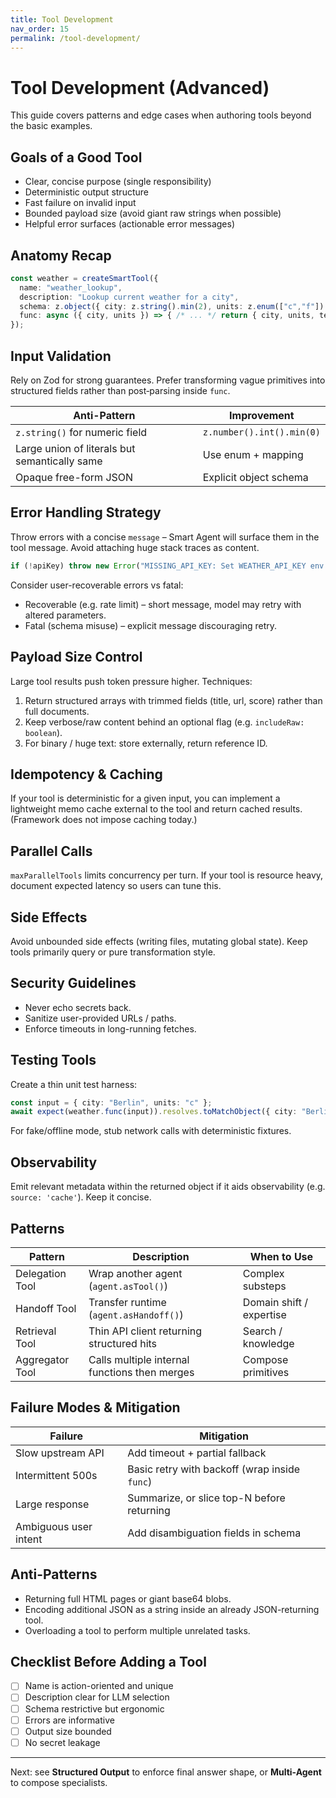 ```yaml
---
title: Tool Development
nav_order: 15
permalink: /tool-development/
---
```


# Tool Development (Advanced)

This guide covers patterns and edge cases when authoring tools beyond the basic examples.

## Goals of a Good Tool
- Clear, concise purpose (single responsibility)
- Deterministic output structure
- Fast failure on invalid input
- Bounded payload size (avoid giant raw strings when possible)
- Helpful error surfaces (actionable error messages)

## Anatomy Recap
```ts
const weather = createSmartTool({
  name: "weather_lookup",
  description: "Lookup current weather for a city",
  schema: z.object({ city: z.string().min(2), units: z.enum(["c","f"]).default("c") }),
  func: async ({ city, units }) => { /* ... */ return { city, units, temp: 21 }; }
});
```

## Input Validation
Rely on Zod for strong guarantees. Prefer transforming vague primitives into structured fields rather than post‑parsing inside `func`.

| Anti-Pattern | Improvement |
|--------------|------------|
| `z.string()` for numeric field | `z.number().int().min(0)` |
| Large union of literals but semantically same | Use enum + mapping |
| Opaque free-form JSON | Explicit object schema |

## Error Handling Strategy
Throw errors with a concise `message` – Smart Agent will surface them in the tool message. Avoid attaching huge stack traces as content.

```ts
if (!apiKey) throw new Error("MISSING_API_KEY: Set WEATHER_API_KEY env var");
```

Consider user-recoverable errors vs fatal:
- Recoverable (e.g. rate limit) – short message, model may retry with altered parameters.
- Fatal (schema misuse) – explicit message discouraging retry.

## Payload Size Control
Large tool results push token pressure higher. Techniques:
1. Return structured arrays with trimmed fields (title, url, score) rather than full documents.
2. Keep verbose/raw content behind an optional flag (e.g. `includeRaw: boolean`).
3. For binary / huge text: store externally, return reference ID.

## Idempotency & Caching
If your tool is deterministic for a given input, you can implement a lightweight memo cache external to the tool and return cached results. (Framework does not impose caching today.)

## Parallel Calls
`maxParallelTools` limits concurrency per turn. If your tool is resource heavy, document expected latency so users can tune this.

## Side Effects
Avoid unbounded side effects (writing files, mutating global state). Keep tools primarily query or pure transformation style.

## Security Guidelines
- Never echo secrets back.
- Sanitize user-provided URLs / paths.
- Enforce timeouts in long-running fetches.

## Testing Tools
Create a thin unit test harness:
```ts
const input = { city: "Berlin", units: "c" };
await expect(weather.func(input)).resolves.toMatchObject({ city: "Berlin" });
```
For fake/offline mode, stub network calls with deterministic fixtures.

## Observability
Emit relevant metadata within the returned object if it aids observability (e.g. `source: 'cache'`). Keep it concise.

## Patterns
| Pattern | Description | When to Use |
|---------|-------------|-------------|
| Delegation Tool | Wrap another agent (`agent.asTool()`) | Complex substeps |
| Handoff Tool | Transfer runtime (`agent.asHandoff()`) | Domain shift / expertise |
| Retrieval Tool | Thin API client returning structured hits | Search / knowledge |
| Aggregator Tool | Calls multiple internal functions then merges | Compose primitives |

## Failure Modes & Mitigation
| Failure | Mitigation |
|---------|-----------|
| Slow upstream API | Add timeout + partial fallback |
| Intermittent 500s | Basic retry with backoff (wrap inside `func`) |
| Large response | Summarize, or slice top-N before returning |
| Ambiguous user intent | Add disambiguation fields in schema |

## Anti-Patterns
- Returning full HTML pages or giant base64 blobs.
- Encoding additional JSON as a string inside an already JSON-returning tool.
- Overloading a tool to perform multiple unrelated tasks.

## Checklist Before Adding a Tool
- [ ] Name is action-oriented and unique
- [ ] Description clear for LLM selection
- [ ] Schema restrictive but ergonomic
- [ ] Errors are informative
- [ ] Output size bounded
- [ ] No secret leakage

---
Next: see **Structured Output** to enforce final answer shape, or **Multi-Agent** to compose specialists.
